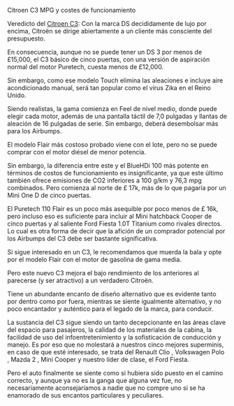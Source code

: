 Citroen C3 MPG y costes de funcionamiento

Veredicto del <a href="https://marcasdecoches.info/citroen/citroen-c3/">Citroen C3</a>: Con la marca DS decididamente de lujo por encima, Citroën se dirige abiertamente a un cliente más consciente del presupuesto.

En consecuencia, aunque no se puede tener un DS 3 por menos de £15,000, el C3 básico de cinco puertas, con una versión de aspiración normal del motor Puretech, cuesta menos de £12,000.

Sin embargo, como ese modelo Touch elimina las aleaciones e incluye aire acondicionado manual, será tan popular como el virus Zika en el Reino Unido.

Siendo realistas, la gama comienza en Feel de nivel medio, donde puede elegir cada motor, además de una pantalla táctil de 7,0 pulgadas y llantas de aleación de 16 pulgadas de serie. Sin embargo, deberá desembolsar más para los Airbumps.

El modelo Flair más costoso probado viene con el lote, pero no se puede comprar con el motor diésel de menor potencia.

Sin embargo, la diferencia entre este y el BlueHDi 100 más potente en términos de costos de funcionamiento es insignificante, ya que este último también ofrece emisiones de CO2 inferiores a 100 g/km y 76,3 mpg combinados. Pero comienza al norte de £ 17k, más de lo que pagaría por un Mini One D de cinco puertas.

El Puretech 110 Flair es un poco más asequible por poco menos de £ 16k, pero incluso eso es suficiente para incluir al Mini hatchback Cooper de cinco puertas y al saliente Ford Fiesta 1.0T Titanium como rivales directos. Lo cual es otra forma de decir que la afición de un comprador potencial por los Airbumps del C3 debe ser bastante significativa.

Si sigue interesado en un C3, le recomendamos que muerda la bala y opte por el modelo Flair con el motor de gasolina de gama media.

Pero este nuevo C3 mejora el bajo rendimiento de los anteriores al parecerse (y ser atractivo) a un verdadero Citroën.

Tiene un abundante encanto de diseño alternativo que es evidente tanto por dentro como por fuera, mientras se siente igualmente alternativo, y no poco encantador y auténtico para el legado de la marca, para conducir.

La sustancia del C3 sigue siendo un tanto decepcionante en las áreas clave del espacio para pasajeros, la calidad de los materiales de la cabina, la facilidad de uso del infoentretenimiento y la sofisticación de conducción y manejo. Es por eso que no molestará a nuestros cinco mejores superminis, en caso de que esté interesado, se trata del Renault Clio , Volkswagen Polo , Mazda 2 , Mini Cooper y nuestro líder de clase, el Ford Fiesta.

Pero el auto finalmente se siente como si hubiera sido puesto en el camino correcto, y aunque ya no es la ganga que alguna vez fue, no necesariamente aconsejaríamos a nadie que no compre uno si se ha enamorado de sus encantos particulares y peculiares.
